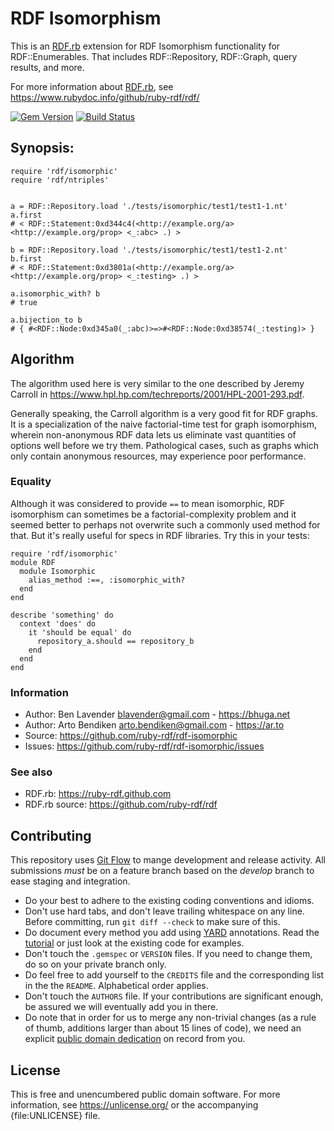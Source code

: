 # RDF Isomorphism

This is an [RDF.rb][] extension for RDF Isomorphism functionality for RDF::Enumerables.
That includes RDF::Repository, RDF::Graph, query results, and more.

For more information about [RDF.rb][], see <https://www.rubydoc.info/github/ruby-rdf/rdf/>

[![Gem Version](https://badge.fury.io/rb/rdf-isomorphic.png)](https://badge.fury.io/rb/rdf-isomorphic)
[![Build Status](https://travis-ci.org/ruby-rdf/rdf-isomorphic.png)](https://travis-ci.org/ruby-rdf/rdf-isomorphic)

## Synopsis:

    require 'rdf/isomorphic'
    require 'rdf/ntriples'


    a = RDF::Repository.load './tests/isomorphic/test1/test1-1.nt'
    a.first
    # < RDF::Statement:0xd344c4(<http://example.org/a> <http://example.org/prop> <_:abc> .) >
    
    b = RDF::Repository.load './tests/isomorphic/test1/test1-2.nt'
    b.first
    # < RDF::Statement:0xd3801a(<http://example.org/a> <http://example.org/prop> <_:testing> .) >

    a.isomorphic_with? b
    # true

    a.bijection_to b
    # { #<RDF::Node:0xd345a0(_:abc)>=>#<RDF::Node:0xd38574(_:testing)> }


## Algorithm

The algorithm used here is very similar to the one described by Jeremy Carroll
in <https://www.hpl.hp.com/techreports/2001/HPL-2001-293.pdf>.

Generally speaking, the Carroll algorithm is a very good fit for RDF graphs. It
is a specialization of the naive factorial-time test for graph isomorphism,
wherein non-anonymous RDF data lets us eliminate vast quantities of options well
before we try them.  Pathological cases, such as graphs which only contain
anonymous resources, may experience poor performance.

### Equality

Although it was considered to provide `==` to mean isomorphic, RDF isomorphism
can sometimes be a factorial-complexity problem and it seemed better to perhaps
not overwrite such a commonly used method for that.  But it's really useful for
specs in RDF libraries.  Try this in your tests:

    require 'rdf/isomorphic'
    module RDF
      module Isomorphic
        alias_method :==, :isomorphic_with?
      end
    end
    
    describe 'something' do
      context 'does' do
        it 'should be equal' do
          repository_a.should == repository_b
        end
      end
    end

### Information
 * Author: Ben Lavender <blavender@gmail.com> - <https://bhuga.net>
 * Author: Arto Bendiken <arto.bendiken@gmail.com> - <https://ar.to>
 * Source: <https://github.com/ruby-rdf/rdf-isomorphic>
 * Issues: <https://github.com/ruby-rdf/rdf-isomorphic/issues>

### See also
 * RDF.rb: <https://ruby-rdf.github.com>
 * RDF.rb source: <https://github.com/ruby-rdf/rdf>

## Contributing

This repository uses [Git Flow](https://github.com/nvie/gitflow) to mange development and release activity. All submissions _must_ be on a feature branch based on the _develop_ branch to ease staging and integration.

* Do your best to adhere to the existing coding conventions and idioms.
* Don't use hard tabs, and don't leave trailing whitespace on any line.
  Before committing, run `git diff --check` to make sure of this.
* Do document every method you add using [YARD][] annotations. Read the
  [tutorial][YARD-GS] or just look at the existing code for examples.
* Don't touch the `.gemspec` or `VERSION` files. If you need to change them,
  do so on your private branch only.
* Do feel free to add yourself to the `CREDITS` file and the
  corresponding list in the the `README`. Alphabetical order applies.
* Don't touch the `AUTHORS` file. If your contributions are significant
  enough, be assured we will eventually add you in there.
* Do note that in order for us to merge any non-trivial changes (as a rule
  of thumb, additions larger than about 15 lines of code), we need an
  explicit [public domain dedication][PDD] on record from you.

## License

This is free and unencumbered public domain software. For more information,
see <https://unlicense.org/> or the accompanying {file:UNLICENSE} file.

[RDF.rb]:           https://ruby-rdf.github.com/
[YARD]:             https://yardoc.org/
[YARD-GS]:          https://rubydoc.info/docs/yard/file/docs/GettingStarted.md
[PDD]:              https://lists.w3.org/Archives/Public/public-rdf-ruby/2010May/0013.html
